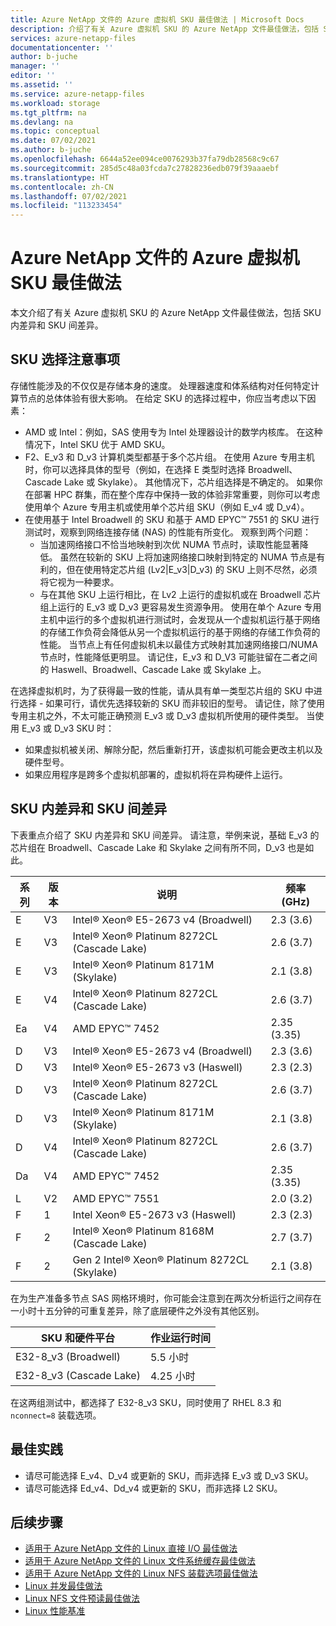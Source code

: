 ```yaml
---
title: Azure NetApp 文件的 Azure 虚拟机 SKU 最佳做法 | Microsoft Docs
description: 介绍了有关 Azure 虚拟机 SKU 的 Azure NetApp 文件最佳做法，包括 SKU 内差异和 SKU 间差异。
services: azure-netapp-files
documentationcenter: ''
author: b-juche
manager: ''
editor: ''
ms.assetid: ''
ms.service: azure-netapp-files
ms.workload: storage
ms.tgt_pltfrm: na
ms.devlang: na
ms.topic: conceptual
ms.date: 07/02/2021
ms.author: b-juche
ms.openlocfilehash: 6644a52ee094ce0076293b37fa79db28568c9c67
ms.sourcegitcommit: 285d5c48a03fcda7c27828236edb079f39aaaebf
ms.translationtype: HT
ms.contentlocale: zh-CN
ms.lasthandoff: 07/02/2021
ms.locfileid: "113233454"
---
```

# <a name="azure-virtual-machine-skus-best-practices-for-azure-netapp-files"></a>Azure NetApp 文件的 Azure 虚拟机 SKU 最佳做法

本文介绍了有关 Azure 虚拟机 SKU 的 Azure NetApp 文件最佳做法，包括 SKU 内差异和 SKU 间差异。   

## <a name="sku-selection-considerations"></a>SKU 选择注意事项

存储性能涉及的不仅仅是存储本身的速度。 处理器速度和体系结构对任何特定计算节点的总体体验有很大影响。 在给定 SKU 的选择过程中，你应当考虑以下因素：

* AMD 或 Intel：例如，SAS 使用专为 Intel 处理器设计的数学内核库。  在这种情况下，Intel SKU 优于 AMD SKU。
* F2、E_v3 和 D_v3 计算机类型都基于多个芯片组。  在使用 Azure 专用主机时，你可以选择具体的型号（例如，在选择 E 类型时选择 Broadwell、Cascade Lake 或 Skylake）。 其他情况下，芯片组选择是不确定的。  如果你在部署 HPC 群集，而在整个库存中保持一致的体验非常重要，则你可以考虑使用单个 Azure 专用主机或使用单个芯片组 SKU（例如 E_v4 或 D_v4）。
* 在使用基于 Intel Broadwell 的 SKU 和基于 AMD EPYC™ 7551 的 SKU 进行测试时，观察到网络连接存储 (NAS) 的性能有所变化。 观察到两个问题：
    * 当加速网络接口不恰当地映射到次优 NUMA 节点时，读取性能显著降低。   虽然在较新的 SKU 上将加速网络接口映射到特定的 NUMA 节点是有利的，但在使用特定芯片组 (Lv2|E_v3|D_v3) 的 SKU 上则不尽然，必须将它视为一种要求。
    * 与在其他 SKU 上运行相比，在 Lv2 上运行的虚拟机或在 Broadwell 芯片组上运行的 E_v3 或 D_v3 更容易发生资源争用。  使用在单个 Azure 专用主机中运行的多个虚拟机进行测试时，会发现从一个虚拟机运行基于网络的存储工作负荷会降低从另一个虚拟机运行的基于网络的存储工作负荷的性能。 当节点上有任何虚拟机未以最佳方式映射其加速网络接口/NUMA 节点时，性能降低更明显。  请记住，E_v3 和 D_V3 可能驻留在二者之间的 Haswell、Broadwell、Cascade Lake 或 Skylake 上。 

在选择虚拟机时，为了获得最一致的性能，请从具有单一类型芯片组的 SKU 中进行选择 - 如果可行，请优先选择较新的 SKU 而非较旧的型号。  请记住，除了使用专用主机之外，不太可能正确预测 E_v3 或 D_v3 虚拟机所使用的硬件类型。  当使用 E_v3 或 D_v3 SKU 时：

* 如果虚拟机被关闭、解除分配，然后重新打开，该虚拟机可能会更改主机以及硬件型号。
* 如果应用程序是跨多个虚拟机部署的，虚拟机将在异构硬件上运行。

## <a name="differences-within-and-between-skus"></a>SKU 内差异和 SKU 间差异
 
下表重点介绍了 SKU 内差异和 SKU 间差异。  请注意，举例来说，基础 E_v3 的芯片组在 Broadwell、Cascade Lake 和 Skylake 之间有所不同，D_v3 也是如此。  

|     系列    |     版本    |   说明     |     频率 (GHz)    |
|-|-|-|-|
|     E    |     V3    |     Intel® Xeon® E5-2673 v4 (Broadwell)    |     2.3 (3.6)    |
|     E    |     V3    |     Intel® Xeon® Platinum 8272CL (Cascade Lake)    |     2.6 (3.7)    |
|     E    |     V3    |     Intel® Xeon® Platinum 8171M (Skylake)    |     2.1 (3.8)    |
|     E    |     V4    |     Intel® Xeon® Platinum 8272CL (Cascade Lake)    |     2.6 (3.7)    |
|     Ea    |     V4    |     AMD EPYC™ 7452    |     2.35 (3.35)    |
|     D    |     V3    |     Intel® Xeon® E5-2673 v4 (Broadwell)    |     2.3 (3.6)    |
|     D    |     V3    |     Intel® Xeon® E5-2673 v3 (Haswell)    |     2.3 (2.3)    |
|     D    |     V3    |     Intel® Xeon® Platinum 8272CL (Cascade Lake)    |     2.6 (3.7)    |
|     D    |     V3    |     Intel® Xeon® Platinum 8171M (Skylake)    |     2.1 (3.8)    |
|     D    |     V4    |     Intel® Xeon® Platinum 8272CL (Cascade Lake)    |     2.6 (3.7)    |
|     Da    |     V4    |     AMD EPYC™ 7452    |     2.35 (3.35)    |
|     L    |     V2    |     AMD EPYC™ 7551    |     2.0 (3.2)    |
|     F    |     1    |     Intel Xeon® E5-2673 v3 (Haswell)     |     2.3 (2.3)    |
|     F    |     2    |     Intel® Xeon® Platinum 8168M (Cascade Lake)    |     2.7 (3.7)    |
|     F    |     2    |     Gen 2 Intel® Xeon® Platinum 8272CL (Skylake)    |     2.1 (3.8)   |

在为生产准备多节点 SAS 网格环境时，你可能会注意到在两次分析运行之间存在一小时十五分钟的可重复差异，除了底层硬件之外没有其他区别。  

|     SKU 和硬件平台    |     作业运行时间    |
|-|-|
|     E32-8_v3 (Broadwell)    |     5.5 小时    |
|     E32-8_v3 (Cascade Lake)    |     4.25 小时    |

在这两组测试中，都选择了 E32-8_v3 SKU，同时使用了 RHEL 8.3 和 `nconnect=8` 装载选项。

## <a name="best-practices"></a>最佳实践 

* 请尽可能选择 E_v4、D_v4 或更新的 SKU，而非选择 E_v3 或 D_v3 SKU。  
* 请尽可能选择 Ed_v4、Dd_v4 或更新的 SKU，而非选择 L2 SKU。

## <a name="next-steps"></a>后续步骤  

* [适用于 Azure NetApp 文件的 Linux 直接 I/O 最佳做法](performance-linux-direct-io.md)
* [适用于 Azure NetApp 文件的 Linux 文件系统缓存最佳做法](performance-linux-filesystem-cache.md)
* [适用于 Azure NetApp 文件的 Linux NFS 装载选项最佳做法](performance-linux-mount-options.md)
* [Linux 并发最佳做法](performance-linux-concurrency-session-slots.md)
* [Linux NFS 文件预读最佳做法](performance-linux-nfs-read-ahead.md)
* [Linux 性能基准](performance-benchmarks-linux.md) 

